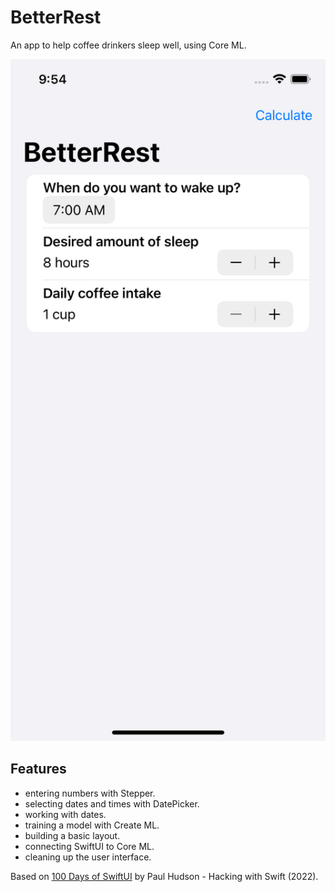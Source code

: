 # BetterRest

An app to help coffee drinkers sleep well, using Core ML.

<p align="center">
    <img src="screenshot.png" style="width:528px;max-width:100%;">
</p>

## Features

- entering numbers with Stepper.
- selecting dates and times with DatePicker.
- working with dates.
- training a model with Create ML.
- building a basic layout.
- connecting SwiftUI to Core ML.
- cleaning up the user interface.

Based on [100 Days of SwiftUI](https://www.hackingwithswift.com/100/swiftui) by Paul Hudson - Hacking with Swift (2022).
